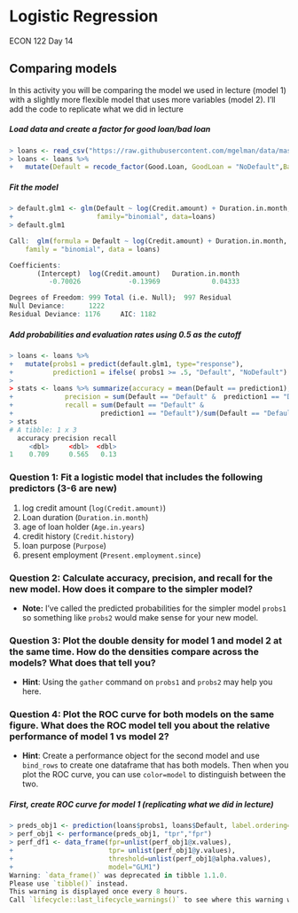 Logistic Regression
================
ECON 122
Day 14

## Comparing models

In this activity you will be comparing the model we used in lecture
(model 1) with a slightly more flexible model that uses more variables
(model 2). I’ll add the code to replicate what we did in lecture

##### Load data and create a factor for good loan/bad loan

``` r
> loans <- read_csv("https://raw.githubusercontent.com/mgelman/data/master/CreditData.csv")
> loans <- loans %>% 
+   mutate(Default = recode_factor(Good.Loan, GoodLoan = "NoDefault",BadLoan = "Default" ))
```

##### Fit the model

``` r
> default.glm1 <- glm(Default ~ log(Credit.amount) + Duration.in.month, 
+                     family="binomial", data=loans)
> default.glm1

Call:  glm(formula = Default ~ log(Credit.amount) + Duration.in.month, 
    family = "binomial", data = loans)

Coefficients:
       (Intercept)  log(Credit.amount)   Duration.in.month  
          -0.70026            -0.13969             0.04333  

Degrees of Freedom: 999 Total (i.e. Null);  997 Residual
Null Deviance:      1222 
Residual Deviance: 1176     AIC: 1182
```

##### Add probabilities and evaluation rates using 0.5 as the cutoff

``` r
> loans <- loans %>%
+   mutate(probs1 = predict(default.glm1, type="response"), 
+          prediction1 = ifelse( probs1 >= .5, "Default", "NoDefault") ) 
> 
> stats <- loans %>% summarize(accuracy = mean(Default == prediction1), 
+             precision = sum(Default == "Default" &  prediction1 == "Default")/sum(prediction1 == "Default"),
+             recall = sum(Default == "Default" & 
+                      prediction1 == "Default")/sum(Default == "Default"))
> stats
# A tibble: 1 x 3
  accuracy precision recall
     <dbl>     <dbl>  <dbl>
1    0.709     0.565   0.13
```

### Question 1: Fit a logistic model that includes the following predictors (3-6 are new)

1.  log credit amount (`log(Credit.amount)`)
2.  Loan duration (`Duration.in.month`)
3.  age of loan holder (`Age.in.years`)
4.  credit history (`Credit.history`)
5.  loan purpose (`Purpose`)
6.  present employment (`Present.employment.since`)

### Question 2: Calculate accuracy, precision, and recall for the new model. How does it compare to the simpler model?

-   **Note:** I’ve called the predicted probabilities for the simpler
    model `probs1` so something like `probs2` would make sense for your
    new model.

### Question 3: Plot the double density for model 1 and model 2 at the same time. How do the densities compare across the models? What does that tell you?

-   **Hint**: Using the `gather` command on `probs1` and `probs2` may
    help you here.

### Question 4: Plot the ROC curve for both models on the same figure. What does the ROC model tell you about the relative performance of model 1 vs model 2?

-   **Hint**: Create a performance object for the second model and use
    `bind_rows` to create one dataframe that has both models. Then when
    you plot the ROC curve, you can use `color=model` to distinguish
    between the two.

##### First, create ROC curve for model 1 (replicating what we did in lecture)

``` r
> preds_obj1 <- prediction(loans$probs1, loans$Default, label.ordering=c("NoDefault","Default"))
> perf_obj1 <- performance(preds_obj1, "tpr","fpr")
> perf_df1 <- data_frame(fpr=unlist(perf_obj1@x.values),
+                        tpr= unlist(perf_obj1@y.values),
+                        threshold=unlist(perf_obj1@alpha.values), 
+                        model="GLM1")
Warning: `data_frame()` was deprecated in tibble 1.1.0.
Please use `tibble()` instead.
This warning is displayed once every 8 hours.
Call `lifecycle::last_lifecycle_warnings()` to see where this warning was generated.
```
